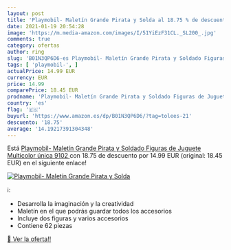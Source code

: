 ```yaml
---
layout: post
title: 'Playmobil- Maletín Grande Pirata y Solda al 18.75 % de descuento'
date: 2021-01-19 20:54:28
image: 'https://m.media-amazon.com/images/I/51YiEzF31CL._SL200_.jpg'
comments: true
category: ofertas
author: ring
slug: 'B01N3QP6D6-es Playmobil- Maletín Grande Pirata y Soldado Figuras de...'
tags: [ 'playmobil-', ]
actualPrice: 14.99 EUR
currency: EUR
price: 14.99
comparePrice: 18.45 EUR
prodname: 'Playmobil- Maletín Grande Pirata y Soldado Figuras de Juguete  Multicolor  única  9102 '
country: 'es'
flag: '🇪🇸'
buyurl: 'https://www.amazon.es/dp/B01N3QP6D6/?tag=tolees-21'
descuento: '18.75'
average: '14.19217391304348'
---
```


Está [Playmobil- Maletín Grande Pirata y Soldado Figuras de Juguete  Multicolor  única  9102 ](https://www.amazon.es/dp/B01N3QP6D6/?tag=tolees-21) con 18.75 de descuento por 14.99 EUR (original: 18.45 EUR) en el siguiente enlace!

[![Playmobil- Maletín Grande Pirata y Solda](https://m.media-amazon.com/images/I/51YiEzF31CL._SL200_.jpg)](https://www.amazon.es/dp/B01N3QP6D6/?tag=tolees-21)

ℹ️:

- Desarrolla la imaginación y la creatividad
- Maletín en el que podrás guardar todos los accesorios
- Incluye dos figuras y varios accesorios
- Contiene 62 piezas

[🛒 Ver la oferta!!](https://www.amazon.es/dp/B01N3QP6D6/?tag=tolees-21)
